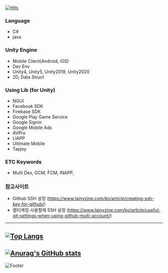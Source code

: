 [![Hits](https://hits.seeyoufarm.com/api/count/incr/badge.svg?url=https%3A%2F%2Fgithub.com%2Fredccoma&count_bg=%2379C83D&title_bg=%23555555&icon=&icon_color=%23E7E7E7&title=hits&edge_flat=false)](https://hits.seeyoufarm.com)

### Language
- C#
- java

### Unity Engine
- Mobile Client(Android, iOS)
- Dev Env
- Unity4, Unity5, Unity2019, Unity2020
- 2D, Data Struct

### Using Lib (for Unity)
- NGUI
- Facebook SDK
- Firebase SDK
- Google Play Game Service
- Google Signin
- Google Mobile Ads
- AVPro
- LIAPP
- Ultimate Mobile
- Tapjoy

### ETC Keywords
- Multi Dex, GCM, FCM, INAPP, 

### 참고사이트
- Github SSH 설정 (https://www.lainyzine.com/ko/article/creating-ssh-key-for-github/)
- 멀티계정 사용할때 SSH 설정 (https://www.lainyzine.com/ko/article/useful-git-settings-when-using-github-multi-account/)

___
[![Top Langs](https://github-readme-stats.vercel.app/api/top-langs/?username=redccoma&layout=compact)](https://github.com/anuraghazra/github-readme-stats)
---
[![Anurag's GitHub stats](https://github-readme-stats.vercel.app/api?username=redccoma&count_private=true&show_icons=true&theme=tokyonight)](https://github.com/anuraghazra/github-readme-stats)
---

![Footer](https://capsule-render.vercel.app/api?type=waving&color=auto&height=200&section=footer)
